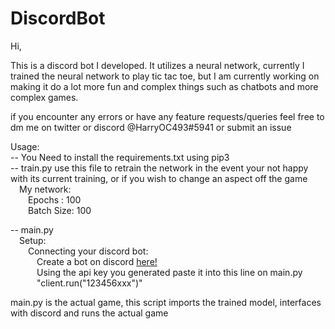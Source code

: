 # DiscordBot

Hi,
  
This is a discord bot I developed. It utilizes a neural network, currently I trained the neural network to play tic tac toe, but I am currently working on making it do a lot more fun and complex things such as chatbots and more complex games.

if you encounter any errors or have any feature requests/queries feel free to dm me on twitter or discord @HarryOC493#5941 or submit an issue

Usage:  
  -- You Need to install the requirements.txt using pip3  
  -- train.py use this file to retrain the network in the event your not happy with its current training, or if you wish to change an 
  aspect off the game  
     &emsp;My network:  
         &emsp;&emsp;Epochs    : 100  
         &emsp;&emsp;Batch Size: 100  

-- main.py  
   &emsp;Setup:  
      &emsp;&emsp;Connecting your discord bot:  
          &emsp;&emsp;&emsp;Create a bot on discord <a href='https://discordpy.readthedocs.io/en/stable/discord.html'>here!</a>  
          &emsp;&emsp;&emsp;Using the api key you generated paste it into this line on main.py  
          &emsp;&emsp;&emsp;"client.run("123456xxx")"  
          
   main.py is the actual game, this script imports the trained model, interfaces with discord and runs the actual game
